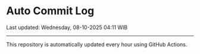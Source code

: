 # Auto Commit Log

Last updated: Wednesday, 08-10-2025 04:11 WIB

---

This repository is automatically updated every hour using GitHub Actions.
